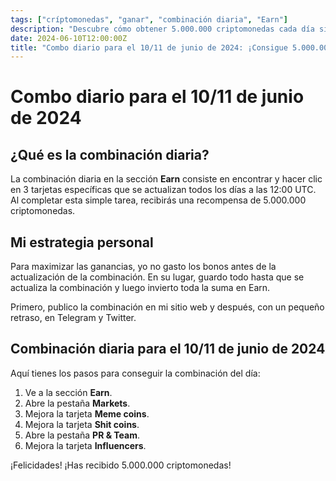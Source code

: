 ```yaml
---
tags: ["críptomonedas", "ganar", "combinación diaria", "Earn"]
description: "Descubre cómo obtener 5.000.000 criptomonedas cada día siguiendo simples pasos en la sección Earn."
date: 2024-06-10T12:00:00Z
title: "Combo diario para el 10/11 de junio de 2024: ¡Consigue 5.000.000 criptomonedas!"
---
```


# Combo diario para el 10/11 de junio de 2024

## ¿Qué es la combinación diaria?

La combinación diaria en la sección **Earn** consiste en encontrar y hacer clic en 3 tarjetas específicas que se actualizan todos los días a las 12:00 UTC. Al completar esta simple tarea, recibirás una recompensa de 5.000.000 criptomonedas.

## Mi estrategia personal

Para maximizar las ganancias, yo no gasto los bonos antes de la actualización de la combinación. En su lugar, guardo todo hasta que se actualiza la combinación y luego invierto toda la suma en Earn.

Primero, publico la combinación en mi sitio web y después, con un pequeño retraso, en Telegram y Twitter.

## Combinación diaria para el 10/11 de junio de 2024

Aquí tienes los pasos para conseguir la combinación del día:

1. Ve a la sección **Earn**.
2. Abre la pestaña **Markets**.
3. Mejora la tarjeta **Meme coins**.
4. Mejora la tarjeta **Shit coins**.
5. Abre la pestaña **PR & Team**.
6. Mejora la tarjeta **Influencers**.

¡Felicidades! ¡Has recibido 5.000.000 criptomonedas!
